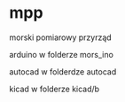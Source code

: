 # mpp

morski pomiarowy przyrząd

arduino w folderze mors_ino

autocad w folderdze autocad

kicad w folderze kicad/b